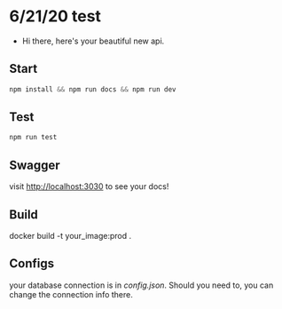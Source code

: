 
# 6/21/20 test

- Hi there, here's your beautiful new api.


## Start

```js
npm install && npm run docs && npm run dev
```

## Test

```js
npm run test
```

## Swagger

visit [http://localhost:3030](http://localhost:3030) to see your docs!

## Build

docker build -t your_image:prod .


## Configs

your database connection is in *config.json*. Should you need to, you can change the connection info there.
